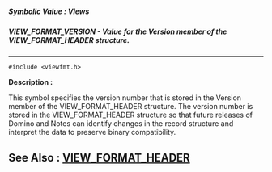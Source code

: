 ##### Symbolic Value : Views
##### VIEW_FORMAT_VERSION - Value for the Version member of the VIEW_FORMAT_HEADER structure.
---
```
#include <viewfmt.h>
```
**Description :**

This symbol specifies the version number that is stored in the Version member 
of the VIEW_FORMAT_HEADER structure.  The version number is stored in the 
VIEW_FORMAT_HEADER structure so that future releases of Domino and Notes can 
identify changes in the record structure and interpret the data to preserve 
binary compatibility.

**See Also :**
[VIEW_FORMAT_HEADER](/reference/Data/VIEW_FORMAT_HEADER)
---

